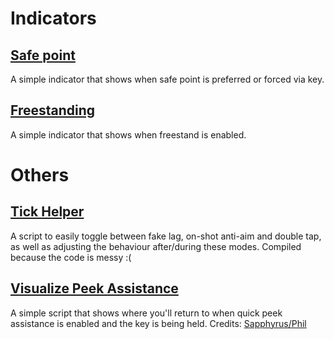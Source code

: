 # Indicators
## [Safe point](Indicators/safepoint_indicator.lua)
A simple indicator that shows when safe point is preferred or forced via key.

## [Freestanding](Indicators/freestand_indicator.lua)
A simple indicator that shows when freestand is enabled.

# Others
## [Tick Helper](tickhelper.ljbc)
A script to easily toggle between fake lag, on-shot anti-aim and double tap, as well as adjusting the behaviour after/during these modes.
Compiled because the code is messy :(

## [Visualize Peek Assistance](visualize_peekassist.lua)
A simple script that shows where you'll return to when quick peek assistance is enabled and the key is being held.
Credits: [Sapphyrus/Phil](https://github.com/sapphyrus)